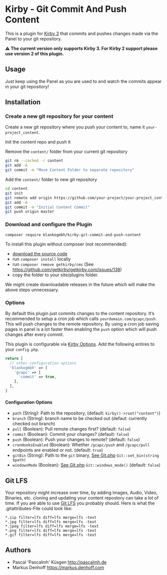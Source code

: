 # Kirby - Git Commit And Push Content

This is a plugin for [Kirby 3](http://getkirby.com/) that commits and pushes changes made via the Panel to your git repository.

**⚠️ The current version only supports Kirby 3. For Kirby 2 support please use version 2 of this plugin.**

## Usage

Just keep using the Panel as you are used to and watch the commits appear in your git repository!

## Installation

### Create a new git repository for your content

Create a new git repository where you push your content to, name it `your-project_content`.

Init the content repo and push it

Remove the `content/` folder from your current git repository
```bash
git rm --cached -r content
git add -A
git commit -m "Move Content Folder to separate repository"
```

Add the `content/` folder to new git repository

```bash
cd content
git init
git remote add origin https://github.com/your-project/your-project_content.git
git add -A
git commit -m "Initial Content Commit"
git push origin master
```

### Download and configure the Plugin

`composer require blankogmbh/kirby-git-commit-and-push-content`

To install this plugin without composer (not recommended):

- [download the source code](https://github.com/blankogmbh/kirby-git-commit-and-push-content/archive/master.zip)
- run `composer install` locally
- run `composer remove getkirby/cms` (See https://github.com/getkirby/getkirby.com/issues/138)
- copy the folder to your site/plugins folder.

We might create downloadable releases in the future which will make the above steps unnecessary.

### Options

By default this plugin just commits changes to the content repository. It’s recommended to setup a cron job
which calls `yourdomain.com/gcapc/push`. This will push changes to the remote repository. By using a cron job
saving pages in panel is a lot faster then enabling the `push` option which will push changes after every commit.

This plugin is configurable via [Kirby Options](https://getkirby.com/docs/guide/configuration). Add the
following entires to your `config.php`.

```php
return [
  // other configuration options
  'blankogmbh' => [
    'gcapc' => [
      'commit' => true,
    ],
  ],
]
```

#### Configuration Options

- `path` (String): Path to the repository, (default: `kirby()->root("content")`)
- `branch` (String): branch name to be checked out (defaut: currently checked out branch)
- `pull` (Boolean): Pull remote changes first? (default: `false`)
- `commit` (Boolean): Commit your changes? (default: `false`)
- `push` (Boolean): Push your changes to remote? (default: `false`)
- `cronHooksEnabled` (Boolean): Whether `/gcapc/push` and `/gcapc/pull` endpoints are enabled or not. (default: `true`)
- `gitBin` (String): Path to the `git` binary, [See Git.php](http://kbjr.github.io/Git.php/) `Git::set_bin(string $path)`
- `windowsMode` (Boolean): [See Git.php](http://kbjr.github.io/Git.php/) `Git::windows_mode()` (default: `false`)


## Git LFS
Your repository might increase over time, by adding Images, Audio, Video, Binaries, etc.
cloning and updating your content repostory can take a lot of time. If you are able to use
[Git LFS](https://git-lfs.github.com/) you probably should. Here is what the .gitattributes-File could look like:

```
*.zip filter=lfs diff=lfs merge=lfs -text
*.jpg filter=lfs diff=lfs merge=lfs -text
*.jpeg filter=lfs diff=lfs merge=lfs -text
*.png filter=lfs diff=lfs merge=lfs -text
*.gif filter=lfs diff=lfs merge=lfs -text
```

## Authors

- Pascal 'Pascalmh' Küsgen <http://pascalmh.de>
- Markus Denhoff <https://markus.denhoff.com>
